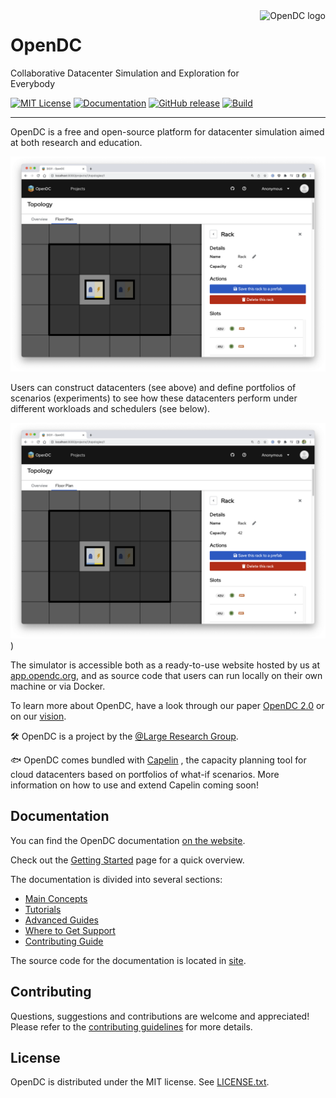 <a href="https://opendc.org/">
    <img src="https://opendc.org/img/logo.png" alt="OpenDC logo" title="OpenDC" align="right" height="100" />
</a>

# OpenDC

Collaborative Datacenter Simulation and Exploration for Everybody

[![MIT License](https://img.shields.io/badge/License-MIT-green.svg)](/LICENSE.txt)
[![Documentation](https://img.shields.io/badge/docs-master-green.svg)](https://opendc.org)
[![GitHub release](https://img.shields.io/github/release/atlarge-research/opendc)](https://github.com/atlarge-research/opendc/releases)
[![Build](https://github.com/atlarge-research/opendc/actions/workflows/build.yml/badge.svg)](https://github.com/atlarge-research/opendc/actions/workflows/build.yml)

-----

OpenDC is a free and open-source platform for datacenter simulation aimed at both research and education.

![Datacenter construction in OpenDC](site/src/components/HomepageFeatures/screenshot-construction.png)

Users can construct datacenters (see above) and define portfolios of scenarios (experiments) to see how these
datacenters perform under different workloads and schedulers (see below).

![Datacenter simulation in OpenDC](site/src/components/HomepageFeatures/screenshot-construction.png))

The simulator is accessible both as a ready-to-use website hosted by us at [app.opendc.org](https://app.opendc.org), and
as source code that users can run locally on their own machine or via Docker.

To learn more
about OpenDC, have a look through our paper [OpenDC 2.0](https://atlarge-research.com/pdfs/ccgrid21-opendc-paper.pdf)
or on our [vision](https://atlarge-research.com/pdfs/opendc-vision17ispdc_cr.pdf).

🛠 OpenDC is a project by the [@Large Research Group](https://atlarge-research.com).

🐟 OpenDC comes bundled
with [Capelin](https://repository.tudelft.nl/islandora/object/uuid:d6d50861-86a3-4dd3-a13f-42d84db7af66?collection=education)
, the capacity planning tool for cloud datacenters based on portfolios of what-if scenarios. More information on how to
use and extend Capelin coming soon!

## Documentation

You can find the OpenDC documentation [on the website](https://opendc.org/).

Check out the [Getting Started](https://opendc.org/docs/getting-started.html) page for a quick overview.

The documentation is divided into several sections:

* [Main Concepts](https://opendc.org/docs/category/getting-started)
* [Tutorials](https://opendc.org/docs/category/tutorials)
* [Advanced Guides](https://opendc.org/docs/category/advanced-guides)
* [Where to Get Support](https://opendc.org/community/support)
* [Contributing Guide](https://opendc.org/community/contributing)

The source code for the documentation is located in [site](site).

## Contributing

Questions, suggestions and contributions are welcome and appreciated!
Please refer to the [contributing guidelines](CONTRIBUTING.md) for more details.

## License

OpenDC is distributed under the MIT license. See [LICENSE.txt](/LICENSE.txt).
